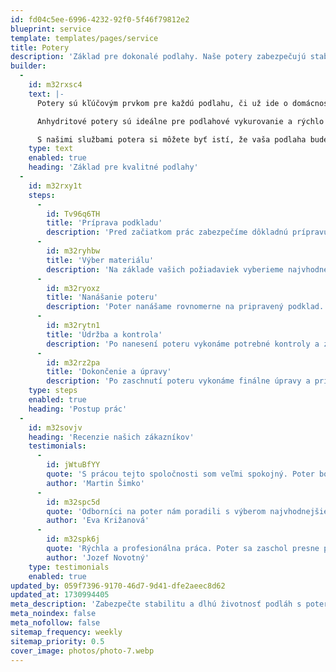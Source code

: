 ```yaml
---
id: fd04c5ee-6996-4232-92f0-5f46f79812e2
blueprint: service
template: templates/pages/service
title: Potery
description: 'Základ pre dokonalé podlahy. Naše potery zabezpečujú stabilitu a dlhú životnosť vašich priestorov.'
builder:
  -
    id: m32rxsc4
    text: |-
      Potery sú kľúčovým prvkom pre každú podlahu, či už ide o domácnosť, kanceláriu alebo priemyselný priestor. Naša spoločnosť ponúka profesionálne služby v oblasti anhydritových a cementových poterov, ktoré zabezpečujú rovnomerný a kvalitný základ pre všetky typy podláh. Naše potery sú navrhnuté tak, aby splnili najprísnejšie normy a požiadavky, čím zabezpečujeme ich dlhú životnosť a odolnosť.

      Anhydritové potery sú ideálne pre podlahové vykurovanie a rýchlo schnú, čo urýchľuje celý proces stavebných prác. Tieto potery sú známe svojou schopnosťou zabezpečiť dokonalú rovnosť a hladký povrch, čo je kľúčové pre následné pokládky podláh. Cementové potery sú robustné a vhodné pre náročnejšie podmienky, ako sú priemyselné objekty alebo miesta s vysokou záťažou. Naši odborníci vám radi poradia, ktorý typ poteru je pre váš projekt najvhodnejší, pričom zohľadnia vaše špecifické potreby a podmienky.

      S našimi službami potera si môžete byť istí, že vaša podlaha bude mať pevný a trvácny základ, ktorý vydrží dlhé roky. Naše skúsenosti a odborné znalosti v oblasti poterov zabezpečujú, že každý projekt je realizovaný s maximálnou precíznosťou a kvalitou.
    type: text
    enabled: true
    heading: 'Základ pre kvalitné podlahy'
  -
    id: m32rxy1t
    steps:
      -
        id: Tv96q6TH
        title: 'Príprava podkladu'
        description: 'Pred začiatkom prác zabezpečíme dôkladnú prípravu podkladu, aby sme zaručili správne prichytenie poteru. Odstránime všetky nečistoty, prach a staré materiály, a zabezpečíme rovnosť povrchu. Tento krok je kľúčový pre úspešnú aplikáciu poteru, pretože ak je podklad nerovný alebo znečistený, môže to ovplyvniť kvalitu a trvanlivosť konečného výsledku.'
      -
        id: m32ryhbw
        title: 'Výber materiálu'
        description: 'Na základe vašich požiadaviek vyberieme najvhodnejší typ poteru, či už anhydritového alebo cementového. Poradíme vám, ktorý materiál bude najlepšie vyhovovať vašim potrebám, vrátane faktorov ako sú požiadavky na izoláciu, rýchlosť schnutia a očakávaná záťaž. Naši odborníci vám poskytnú podrobné informácie o výhodách a nevýhodách jednotlivých typov poterov, aby ste mohli urobiť informované rozhodnutie.'
      -
        id: m32ryoxz
        title: 'Nanášanie poteru'
        description: 'Poter nanášame rovnomerne na pripravený podklad. Naši odborníci používajú moderné technológie, aby zabezpečili vysokú kvalitu a presnosť. Pri aplikácii dbáme na to, aby bol poter správne rozložený a vyhladený, čím sa zabezpečuje rovnomernosť a minimalizujú sa riziká praskania alebo deformácie. Tento krok je veľmi dôležitý pre dosiahnutie optimálnych výsledkov a dlhodobej stability podlahy.'
      -
        id: m32rytn1
        title: 'Údržba a kontrola'
        description: 'Po nanesení poteru vykonáme potrebné kontroly a zabezpečíme, aby všetko prebiehalo podľa plánov. Kladieme dôraz na detaily, aby sme predišli akýmkoľvek problémom. Naši odborníci skontrolujú rovnosť, hrúbku a celkovú kvalitu naneseného poteru, aby sme zabezpečili, že spĺňa všetky technické normy a požiadavky.'
      -
        id: m32rz2pa
        title: 'Dokončenie a úpravy'
        description: 'Po zaschnutí poteru vykonáme finálne úpravy a prípadné opravy, aby bol výsledok dokonalý a pripravený na ďalšie práce. Toto zahŕňa kontrolu povrchu, odstránenie nedostatkov a prípravu na pokládku finálnych podláh. Naši odborníci vám poskytnú aj rady ohľadom údržby, aby ste zabezpečili dlhú životnosť vašich nových podláh.'
    type: steps
    enabled: true
    heading: 'Postup prác'
  -
    id: m32sovjv
    heading: 'Recenzie našich zákazníkov'
    testimonials:
      -
        id: jWtuBfYY
        quote: 'S prácou tejto spoločnosti som veľmi spokojný. Poter bol aplikovaný rýchlo a kvalitne, podlaha je teraz stabilná a bez akýchkoľvek problémov.'
        author: 'Martin Šimko'
      -
        id: m32spc5d
        quote: 'Odborníci na poter nám poradili s výberom najvhodnejšieho materiálu a výsledok prekonal naše očakávania. Určite odporúčam!'
        author: 'Eva Križanová'
      -
        id: m32spk6j
        quote: 'Rýchla a profesionálna práca. Poter sa zaschol presne podľa plánu a my sme mohli pokračovať s pokládkou podláh bez zbytočných prestojov.'
        author: 'Jozef Novotný'
    type: testimonials
    enabled: true
updated_by: 059f7396-9170-46d7-9d41-dfe2aeec8d62
updated_at: 1730994405
meta_description: 'Zabezpečte stabilitu a dlhú životnosť podláh s poterom od Domov Tech. Anhydritové a cementové potery na mieru.'
meta_noindex: false
meta_nofollow: false
sitemap_frequency: weekly
sitemap_priority: 0.5
cover_image: photos/photo-7.webp
---
```

